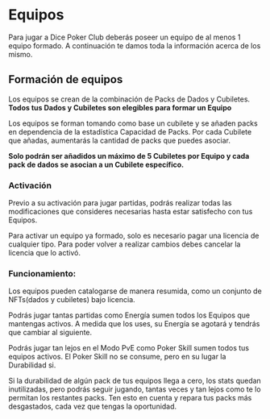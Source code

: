 # Equipos

Para jugar a Dice Poker Club deberás poseer un equipo de al menos 1 equipo formado. A continuación te damos toda la información acerca de los mismo.

## Formación de equipos

Los equipos se crean de la combinación de Packs de Dados y Cubiletes. **Todos tus Dados y Cubiletes son elegibles para formar un Equipo**

Los equipos se forman tomando como base un cubilete y se añaden packs en dependencia de la estadística Capacidad de Packs. Por cada Cubilete que añadas, aumentarás la cantidad de packs que puedes asociar.

**Solo podrán ser añadidos un máximo de 5 Cubiletes por Equipo y cada pack de dados se asocian a un Cubilete específico.**

### Activación

Previo a su activación para jugar partidas, podrás realizar todas las modificaciones que consideres necesarias hasta estar satisfecho con tus Equipos.

Para activar un equipo ya formado, solo es necesario pagar una licencia de cualquier tipo. Para poder volver a realizar cambios debes cancelar la licencia que lo activó.

### Funcionamiento:

Los equipos pueden catalogarse de manera resumida, como un conjunto de NFTs(dados y cubiletes) bajo licencia.

Podrás jugar tantas partidas como Energía sumen todos los Equipos que mantengas activos. A medida que los uses, su Energía se agotará y tendrás que cambiar al siguiente.

Podrás jugar tan lejos en el Modo PvE como Poker Skill sumen todos tus equipos activos. El Poker Skill no se consume, pero en su lugar la Durabilidad si. 

Si la durabilidad de algún pack de tus equipos llega a cero, los stats quedan inutilizadas, pero podrás seguir jugando, tantas veces y tan lejos como te lo permitan los restantes packs. Ten esto en cuenta y repara tus packs más desgastados, cada vez que tengas la oportunidad.
